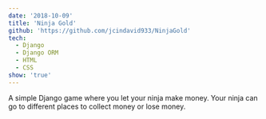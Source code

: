 ```yaml
---
date: '2018-10-09'
title: 'Ninja Gold'
github: 'https://github.com/jcindavid933/NinjaGold'
tech:
  - Django
  - Django ORM
  - HTML
  - CSS
show: 'true'
---
```

A simple Django game where you let your ninja make money. Your ninja can go to different places to collect money or lose money. 
